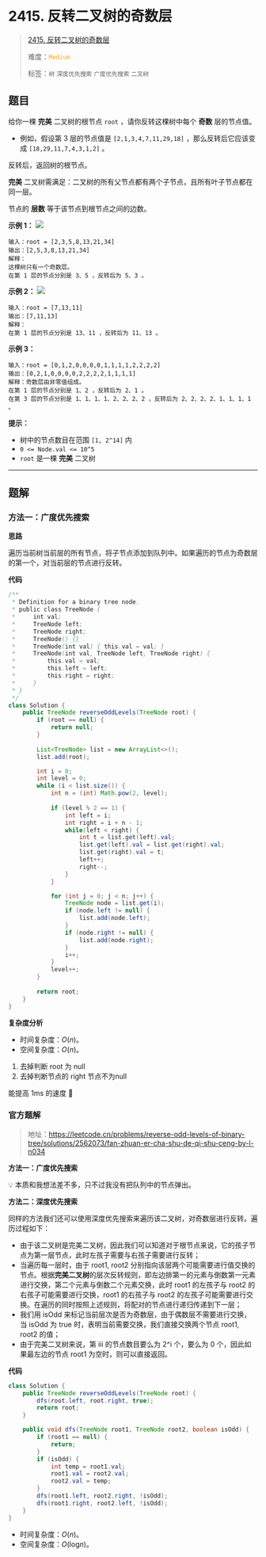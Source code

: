# 2415. 反转二叉树的奇数层

> [2415. 反转二叉树的奇数层](https://leetcode.cn/problems/reverse-odd-levels-of-binary-tree/)
>
> 难度：<font color=orange>`Medium`</font>
>
> 标签：`树` `深度优先搜索` `广度优先搜索` `二叉树`

## 题目

给你一棵 **完美** 二叉树的根节点 `root` ，请你反转这棵树中每个 **奇数** 层的节点值。

* 例如，假设第 3 层的节点值是 `[2,1,3,4,7,11,29,18]` ，那么反转后它应该变成 `[18,29,11,7,4,3,1,2]` 。

反转后，返回树的根节点。

**完美** 二叉树需满足：二叉树的所有父节点都有两个子节点，且所有叶子节点都在同一层。

节点的 **层数** 等于该节点到根节点之间的边数。

**示例 1：**
![](https://assets.leetcode.com/uploads/2022/07/28/first_case1.png)

```
输入：root = [2,3,5,8,13,21,34]
输出：[2,5,3,8,13,21,34]
解释：
这棵树只有一个奇数层。
在第 1 层的节点分别是 3、5 ，反转后为 5、3 。
```

**示例 2：**
![](https://assets.leetcode.com/uploads/2022/07/28/second_case3.png)

```
输入：root = [7,13,11]
输出：[7,11,13]
解释： 
在第 1 层的节点分别是 13、11 ，反转后为 11、13 。 
```

**示例 3：**

```
输入：root = [0,1,2,0,0,0,0,1,1,1,1,2,2,2,2]
输出：[0,2,1,0,0,0,0,2,2,2,2,1,1,1,1]
解释：奇数层由非零值组成。
在第 1 层的节点分别是 1、2 ，反转后为 2、1 。
在第 3 层的节点分别是 1、1、1、1、2、2、2、2 ，反转后为 2、2、2、2、1、1、1、1 。
```

**提示：**

* 树中的节点数目在范围 `[1, 2^14]` 内
* `0 <= Node.val <= 10^5`
* `root` 是一棵 **完美** 二叉树

--------------------

## 题解

### 方法一：广度优先搜索

**思路**

遍历当前树当前层的所有节点，将子节点添加到队列中。如果遍历的节点为奇数层的第一个，对当前层的节点进行反转。

**代码**

```java
/**
 * Definition for a binary tree node.
 * public class TreeNode {
 *     int val;
 *     TreeNode left;
 *     TreeNode right;
 *     TreeNode() {}
 *     TreeNode(int val) { this.val = val; }
 *     TreeNode(int val, TreeNode left, TreeNode right) {
 *         this.val = val;
 *         this.left = left;
 *         this.right = right;
 *     }
 * }
 */
class Solution {
    public TreeNode reverseOddLevels(TreeNode root) {
        if (root == null) {
            return null;
        }
        
        List<TreeNode> list = new ArrayList<>();
        list.add(root);

        int i = 0;
        int level = 0;
        while (i < list.size()) {
            int n = (int) Math.pow(2, level);
            
            if (level % 2 == 1) {
                int left = i;
                int right = i + n - 1;
                while(left < right) {
                    int t = list.get(left).val;
                    list.get(left).val = list.get(right).val;
                    list.get(right).val = t;
                    left++;
                    right--;
                }
            }

            for (int j = 0; j < n; j++) {
                TreeNode node = list.get(i);
                if (node.left != null) {
                    list.add(node.left);
                }
                if (node.right != null) {
                    list.add(node.right);
                }
                i++;
            }
            level++;
        }
        
        return root;
    }
}
```

**复杂度分析**

- 时间复杂度：$O(n)$。
- 空间复杂度：$O(n)$​。



1. 去掉判断 root 为 null
2. 去掉判断节点的 right 节点不为null

能提高 1ms 的速度 🐶



### 官方题解

> 地址：https://leetcode.cn/problems/reverse-odd-levels-of-binary-tree/solutions/2562073/fan-zhuan-er-cha-shu-de-qi-shu-ceng-by-l-n034

**方法一：广度优先搜索**

💡 本质和我想法差不多，只不过我没有把队列中的节点弹出。

**方法二：深度优先搜索**

同样的方法我们还可以使用深度优先搜索来遍历该二叉树，对奇数层进行反转。遍历过程如下：

- 由于该二叉树是完美二叉树，因此我们可以知道对于根节点来说，它的孩子节点为第一层节点，此时左孩子需要与右孩子需要进行反转；
- 当遍历每一层时，由于 root1, root2 分别指向该层两个可能需要进行值交换的节点。根据**完美二叉树**的层次反转规则，即左边排第一的元素与倒数第一元素进行交换，第二个元素与倒数二个元素交换，此时 root1 的左孩子与 root2 的右孩子可能需要进行交换，root1 的右孩子与 root2 的左孩子可能需要进行交换。在遍历的同时按照上述规则，将配对的节点进行递归传递到下一层；
- 我们用 isOdd 来标记当前层次是否为奇数层，由于偶数层不需要进行交换，当 isOdd 为 true  时，表明当前需要交换，我们直接交换两个节点 root1, root2 的值；
- 由于完美二叉树来说，第 iii 的节点数目要么为 2^i 个，要么为 0 个，因此如果最左边的节点 root1 为空时，则可以直接返回。

**代码**

```java
class Solution {
    public TreeNode reverseOddLevels(TreeNode root) {
        dfs(root.left, root.right, true);
        return root;
    }

    public void dfs(TreeNode root1, TreeNode root2, boolean isOdd) {
        if (root1 == null) {
            return;
        }
        if (isOdd) {
            int temp = root1.val;
            root1.val = root2.val;
            root2.val = temp;
        }
        dfs(root1.left, root2.right, !isOdd);
        dfs(root1.right, root2.left, !isOdd);
    }
}
```

- 时间复杂度：$O(n)$。
- 空间复杂度：$O(\log_{}{n} )$。
